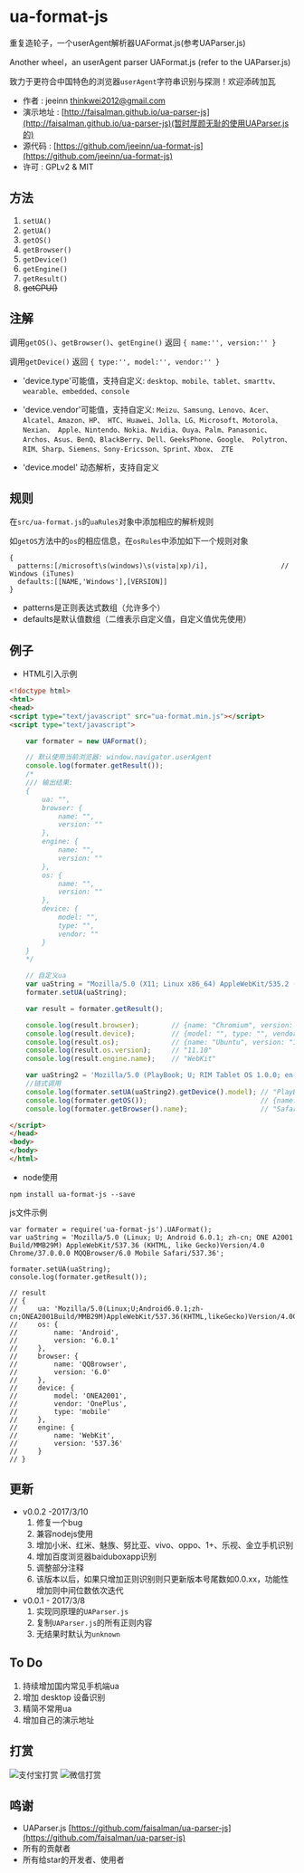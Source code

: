 # ua-format-js
重复造轮子，一个userAgent解析器UAFormat.js(参考UAParser.js)

Another wheel，an userAgent parser UAFormat.js (refer to the UAParser.js)

致力于更符合中国特色的浏览器`userAgent`字符串识别与探测！欢迎添砖加瓦
* 作者 : jeeinn <thinkwei2012@gmail.com>
* 演示地址 : [http://faisalman.github.io/ua-parser-js](http://faisalman.github.io/ua-parser-js)(暂时厚颜无耻的使用UAParser.js的)
* 源代码  :  [https://github.com/jeeinn/ua-format-js](https://github.com/jeeinn/ua-format-js)
* 许可  :  GPLv2 & MIT

## 方法

1. `setUA()`
2. `getUA()`
3. `getOS()`
4. `getBrowser()` 
5. `getDevice()`
6. `getEngine()`
7. `getResult()`
8. ~~getCPU()~~

## 注解

调用`getOS()`、`getBrowser()`、`getEngine()` 返回 `{ name:'', version:'' }`
 
调用`getDevice()` 返回 `{ type:'', model:'', vendor:'' }` 
* 'device.type'可能值，支持自定义:
`desktop、mobile、tablet、smarttv、wearable、embedded、console`

* 'device.vendor'可能值，支持自定义:
`Meizu、Samsung、Lenovo、Acer、Alcatel、Amazon、HP、
HTC、Huawei、Jolla、LG、Microsoft、Motorola、Nexian、
Apple、Nintendo、Nokia、Nvidia、Ouya、Palm、Panasonic、
Archos、Asus、BenQ、BlackBerry、Dell、GeeksPhone、Google、
Polytron、RIM、Sharp、Siemens、Sony-Ericsson、Sprint、Xbox、
ZTE`

* 'device.model' 动态解析，支持自定义

## 规则

在`src/ua-format.js`的`uaRules`对象中添加相应的解析规则

如`getOS`方法中的`os`的相应信息，在`osRules`中添加如下一个规则对象
```
{
  patterns:[/microsoft\s(windows)\s(vista|xp)/i],                  // Windows (iTunes)
  defaults:[[NAME,'Windows'],[VERSION]]
}
```
* patterns是正则表达式数组（允许多个）
* defaults是默认值数组（二维表示自定义值，自定义值优先使用）

## 例子

* HTML引入示例

```html
<!doctype html>
<html>
<head>
<script type="text/javascript" src="ua-format.min.js"></script>
<script type="text/javascript">

	var formater = new UAFormat();

    // 默认使用当前浏览器: window.navigator.userAgent
    console.log(formater.getResult());
    /*
    /// 输出结果:
    {
        ua: "",
        browser: {
            name: "",
            version: ""
        },
        engine: {
            name: "",
            version: ""
        },
        os: {
            name: "",
            version: ""
        },
        device: {
            model: "",
            type: "",
            vendor: ""
        }
    }
    */

    // 自定义ua
    var uaString = "Mozilla/5.0 (X11; Linux x86_64) AppleWebKit/535.2 (KHTML, like Gecko) Ubuntu/11.10 Chromium/15.0.874.106 Chrome/15.0.874.106 Safari/535.2";
    formater.setUA(uaString);

    var result = formater.getResult();

    console.log(result.browser);        // {name: "Chromium", version: "15.0.874.106"}
    console.log(result.device);         // {model: "", type: "", vendor: ""}
    console.log(result.os);             // {name: "Ubuntu", version: "11.10"}
    console.log(result.os.version);     // "11.10"
    console.log(result.engine.name);    // "WebKit"

    var uaString2 = 'Mozilla/5.0 (PlayBook; U; RIM Tablet OS 1.0.0; en-US) AppleWebKit/534.11 (KHTML, like Gecko) Version/7.1.0.7 Safari/534.11';
    //链式调用
    console.log(formater.setUA(uaString2).getDevice().model); // "PlayBook"
    console.log(formater.getOS());                            // {name: "RIM Tablet OS", version: "1.0.0"}
    console.log(formater.getBrowser().name);                  // "Safari"

</script>
</head>
<body>
</body>
</html>
```

* node使用

```
npm install ua-format-js --save
```

js文件示例

```
var formater = require('ua-format-js').UAFormat();
var uaString = 'Mozilla/5.0 (Linux; U; Android 6.0.1; zh-cn; ONE A2001 Build/MMB29M) AppleWebKit/537.36 (KHTML, like Gecko)Version/4.0 Chrome/37.0.0.0 MQQBrowser/6.0 Mobile Safari/537.36';

formater.setUA(uaString);
console.log(formater.getResult());

// result
// {
//     ua: 'Mozilla/5.0(Linux;U;Android6.0.1;zh-cn;ONEA2001Build/MMB29M)AppleWebKit/537.36(KHTML,likeGecko)Version/4.0Chrome/37.0.0.0MQQBrowser/6.0MobileSafari/537.36',
//     os: {
//         name: 'Android',
//         version: '6.0.1'
//     },
//     browser: {
//         name: 'QQBrowser',
//         version: '6.0'
//     },
//     device: {
//         model: 'ONEA2001',
//         vendor: 'OnePlus',
//         type: 'mobile'
//     },
//     engine: {
//         name: 'WebKit',
//         version: '537.36'
//     }
// }

```
## 更新
* v0.0.2 -2017/3/10
    1. 修复一个bug
    2. 兼容nodejs使用
    3. 增加小米、红米、魅族、努比亚、vivo、oppo、1+、乐视、金立手机识别
    4. 增加百度浏览器baiduboxapp识别
    5. 调整部分注释
    6. 该版本以后，如果只增加正则识别则只更新版本号尾数如0.0.xx，功能性增加则中间位数依次迭代
* v0.0.1 - 2017/3/8
    1. 实现同原理的`UAParser.js`
    2. 复制`UAParser.js`的所有正则内容
    3. 无结果时默认为`unknown`
    
## To Do

1. 持续增加国内常见手机端ua
2. 增加 desktop 设备识别
3. 精简不常用ua
4. 增加自己的演示地址

## 打赏

<img align="center" src="http://jeeinn.com/wp-content/uploads/2017/03/1489039735080-198x300.jpg" alt="支付宝打赏" />

<img align="center" src="http://jeeinn.com/wp-content/uploads/2017/03/mm_facetoface_collect_qrcode_1489039635122-215x300.png" alt="微信打赏" />

## 鸣谢
* UAParser.js [https://github.com/faisalman/ua-parser-js](https://github.com/faisalman/ua-parser-js)
* 所有的贡献者
* 所有给star的开发者、使用者